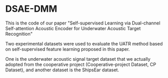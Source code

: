 # DSAE-DMM

This is the code of our paper "Self-supervised Learning via Dual-channel Self-attention Acoustic Encoder for Underwater Acoustic Target Recognition"

Two experimental datasets were used to evaluate the UATR method based on self-supervised feature learning proposed in this paper.

One is the underwater acoustic signal target dataset that we actually adopted from the cooperative project (Cooperative-project Dataset, CP Dataset), and another dataset is the ShipsEar dataset.
